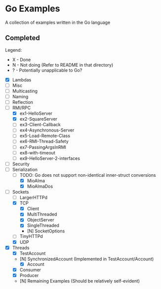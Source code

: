 # Go Examples
A collection of examples written in the Go language

## Completed

Legend:

* X - Done
* N - Not doing (Refer to README in that directory)
* ? - Potentially unapplicable to Go?

- [X] Lambdas
- [ ] Misc
- [ ] Multicasting
- [ ] Naming
- [ ] Reflection
- [ ] RMI/RPC
  - [X] ex1-HelloServer
  - [X] ex2-SquareServer
  - [ ] ex3-Client-Callback
  - [ ] ex4-Asynchronous-Server
  - [ ] ex5-Load-Remote-Class
  - [ ] ex6-RMI-Thread-Safety
  - [ ] ex7-PassingArgsInRMI
  - [ ] ex8-with-timeout
  - [ ] ex9-HelloServer-2-interfaces
- [ ] Security
- [ ] Serialization
  - [ ] TODO: Go does not support non-identical inner-struct conversions
    - [X] MioAlma
	- [X] MioAlmaDos
- [ ] Sockets
  - [ ] LargerHTTPd
  - [X] TCP
     - [X] Client
     - [X] MultiThreaded
     - [X] ObjectServer
     - [X] SingleThreaded
     - [N] SocketOptions
  - [ ] TinyHTTPd
  - [X] UDP
- [X] Threads
  - [X] TestAccount
  - [N] SynchronizedAccount (Implemented in TestAccount/Account)
  	- [X] Account
  - [X] Consumer
  - [X] Producer
  - [N] Remaining Examples (Should be relatively self-evident)
